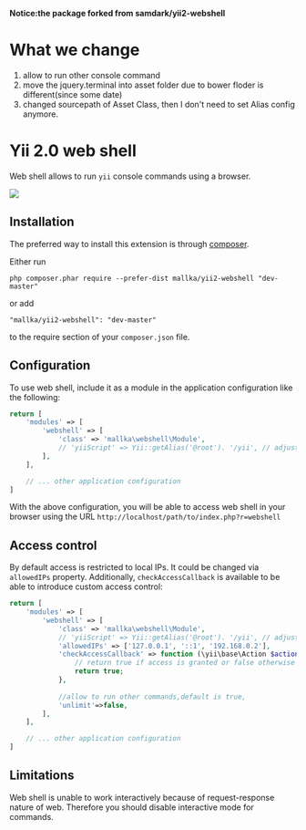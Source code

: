 **Notice:the package  forked from samdark/yii2-webshell** 

What we change 
=================
1. allow to run other console command
2. move the jquery.terminal into asset folder due to bower floder is different(since some date) 
3. changed sourcepath of Asset Class, then I don't need to set Alias config anymore.



Yii 2.0 web shell
=================

Web shell allows to run `yii` console commands using a browser.

<img src="screenshot.png" />

Installation
------------

The preferred way to install this extension is through [composer](http://getcomposer.org/download/).

Either run

```
php composer.phar require --prefer-dist mallka/yii2-webshell "dev-master"
```

or add

```
"mallka/yii2-webshell": "dev-master"
```

to the require section of your `composer.json` file.


Configuration
-------------

To use web shell, include it as a module in the application configuration like the following:
 
```php
return [
    'modules' => [
        'webshell' => [
            'class' => 'mallka\webshell\Module',
            // 'yiiScript' => Yii::getAlias('@root'). '/yii', // adjust path to point to your ./yii script
        ],
    ],

    // ... other application configuration
]
```

With the above configuration, you will be able to access web shell in your browser using
the URL `http://localhost/path/to/index.php?r=webshell`

Access control
--------------

By default access is restricted to local IPs. It could be changed via `allowedIPs` property. Additionally,
`checkAccessCallback` is available to be able to introduce custom access control:

```php
return [
    'modules' => [
        'webshell' => [
            'class' => 'mallka\webshell\Module',
            // 'yiiScript' => Yii::getAlias('@root'). '/yii', // adjust path to point to your ./yii script
            'allowedIPs' => ['127.0.0.1', '::1', '192.168.0.2'],
            'checkAccessCallback' => function (\yii\base\Action $action) {
                // return true if access is granted or false otherwise
                return true;
            },
            
            //allow to run other commands,default is true,
            'unlimit'=>false,
        ],
    ],

    // ... other application configuration
]
```

Limitations
-----------

Web shell is unable to work interactively because of request-response nature of web. Therefore you should disable interactive mode for commands.
